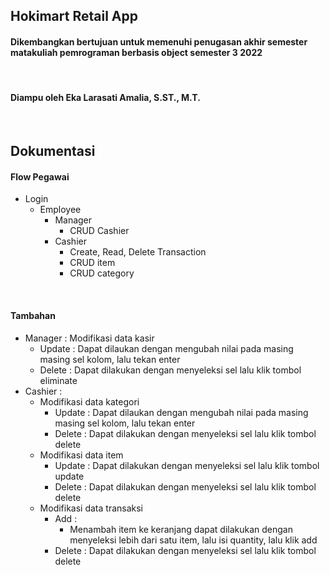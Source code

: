 ## Hokimart Retail App

#### Dikembangkan bertujuan untuk memenuhi penugasan akhir semester matakuliah pemrograman berbasis object semester 3 2022

<br>

#### Diampu oleh Eka Larasati Amalia, S.ST., M.T.

<br>

## Dokumentasi

#### Flow Pegawai

- Login
  - Employee
    - Manager
      - CRUD Cashier
    - Cashier
      - Create, Read, Delete Transaction
      - CRUD item
      - CRUD category

<br>

#### Tambahan

- Manager : Modifikasi data kasir
  - Update : Dapat dilaukan dengan mengubah nilai pada masing masing sel kolom, lalu tekan enter
  - Delete : Dapat dilakukan dengan menyeleksi sel lalu klik tombol eliminate
- Cashier :
  - Modifikasi data kategori
    - Update : Dapat dilaukan dengan mengubah nilai pada masing masing sel kolom, lalu tekan enter
    - Delete : Dapat dilakukan dengan menyeleksi sel lalu klik tombol delete
  - Modifikasi data item
    - Update : Dapat dilakukan dengan menyeleksi sel lalu klik tombol update
    - Delete : Dapat dilakukan dengan menyeleksi sel lalu klik tombol delete
  - Modifikasi data transaksi
    - Add :
      - Menambah item ke keranjang dapat dilakukan dengan menyeleksi lebih dari satu item, lalu isi quantity, lalu klik add
    - Delete : Dapat dilakukan dengan menyeleksi sel lalu klik tombol delete
